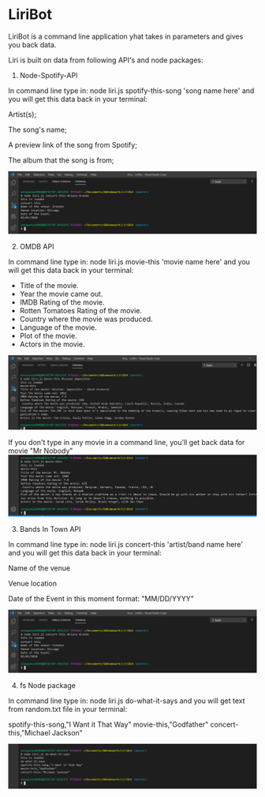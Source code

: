 # LiriBot
LiriBot is a command line application yhat takes in parameters and gives you back data.

Liri is built on data from following API's and node packages:

1. Node-Spotify-API

In command line type in: node liri.js spotify-this-song 'song name here'
and you will get this data back in your terminal:

Artist(s);

The song's name;

A preview link of the song from Spotify;

The album that the song is from;

![Spotify](./assets/images/concert-this.png)

2.  OMDB API 

In command line type in: node liri.js movie-this 'movie name here'
and you will get this data back in your terminal:

  * Title of the movie.
  * Year the movie came out.
  * IMDB Rating of the movie.
  * Rotten Tomatoes Rating of the movie.
  * Country where the movie was produced.
  * Language of the movie.
  * Plot of the movie.
  * Actors in the movie.

  ![Movie](./assets/images/movie.png)

If you don't type in any movie in a command line, you'll get back data for movie "Mr Nobody"
![Movie](./assets/images/MrNobody.png)

3.  Bands In Town API

In command line type in: node liri.js concert-this 'artist/band name here'
and you will get this data back in your terminal: 

Name of the venue

Venue location

Date of the Event in this moment  format: "MM/DD/YYYY"

![Movie](./assets/images/concert-this.png)

4. fs Node package

In command line type in: node liri.js  do-what-it-says
and you will get text from random.txt file in your terminal: 

spotify-this-song,"I Want it That Way"
movie-this,"Godfather"
concert-this,"Michael Jackson"

![Movie](./assets/images/doThis.png)